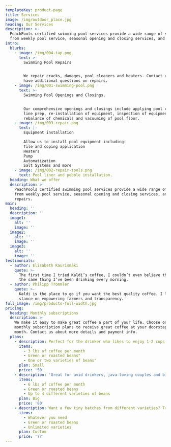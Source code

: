 ```yaml
---
templateKey: product-page
title: Services
image: /img/outdoor_place.jpg
heading: Our Services
description: >-
  PeachPools certified swimming pool services provide a wide range of services
  from weekly pool service, seasonal opening and closing services, and repairs.
intro:
  blurbs:
    - image: /img/004-tap.png
      text: >-
        Swimming Pool Repairs


        We repair cracks, damages, pool cleaners and heaters. Contact us if you
        have additional questions on repairs.
    - image: /img/001-swimming-pool.png
      text: >-
        Swimming Pool Openings and Closings.


        Our comprehensive openings and closings include applying pool covers,
        line prep, re-installation of equipment, inspection of equipment,
        rebalance of chemicals and vacuuming of pool floor.
    - image: /img/003-repair.png
      text: |-
        Equipment installation

        Allow us to install pool equipment including:
        Tile and coping application
        Heaters
        Pump
        Automatization
        Salt Systems and more
    - image: /img/002-repair-tools.png
      text: Pool liner and pebble installation.
  heading: What we offer
  description: >-
    PeachPools certified swimming pool services provide a wide range of services
    from weekly pool service, seasonal opening and closing services, and
    repairs.
main:
  heading: ''
  description: ''
  image1:
    alt: ''
    image: ''
  image2:
    alt: ''
    image: ''
  image3:
    alt: ''
    image: ''
testimonials:
  - author: Elisabeth Kaurismäki
    quote: >-
      The first time I tried Kaldi’s coffee, I couldn’t even believe that was
      the same thing I’ve been drinking every morning.
  - author: Philipp Trommler
    quote: >-
      Kaldi is the place to go if you want the best quality coffee. I love their
      stance on empowering farmers and transparency.
full_image: /img/products-full-width.jpg
pricing:
  heading: Monthly subscriptions
  description: >-
    We make it easy to make great coffee a part of your life. Choose one of our
    monthly subscription plans to receive great coffee at your doorstep each
    month. Contact us about more details and payment info.
  plans:
    - description: Perfect for the drinker who likes to enjoy 1-2 cups per day.
      items:
        - 3 lbs of coffee per month
        - Green or roasted beans"
        - One or two varieties of beans"
      plan: Small
      price: '50'
    - description: 'Great for avid drinkers, java-loving couples and bigger crowds'
      items:
        - 6 lbs of coffee per month
        - Green or roasted beans
        - Up to 4 different varieties of beans
      plan: Big
      price: '80'
    - description: Want a few tiny batches from different varieties? Try our custom plan
      items:
        - Whatever you need
        - Green or roasted beans
        - Unlimited varieties
      plan: Custom
      price: '??'
---
```


